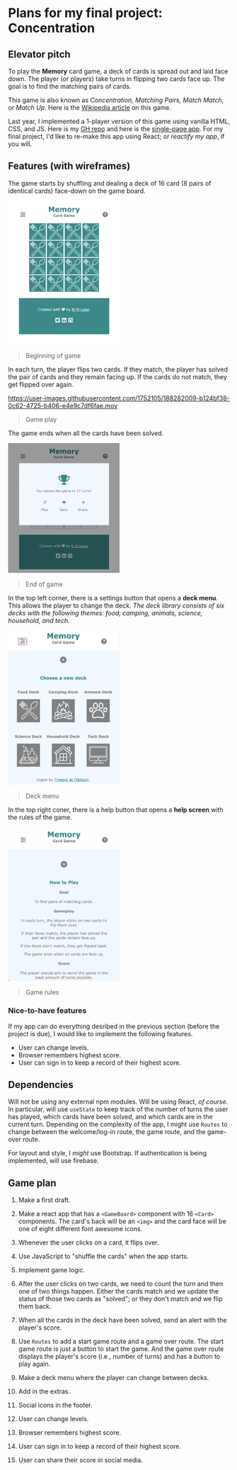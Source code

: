 
# Plans for my final project: Concentration

## Elevator pitch

To play the **Memory** card game, a deck of cards is spread out and laid face down. The player (or players) take turns in flipping two cards face up. The goal is to find the matching pairs of cards. 

This game is also known as *Concentration, Matching Pairs, Match Match*, or *Match Up*. Here is the [Wikipedia article](https://en.wikipedia.org/wiki/Concentration_(card_game)) on this game.

Last year, I implemented a 1-player version of this game using vanilla HTML, CSS, and JS. Here is my [GH repo](https://github.com/N-M-Luna/memory-card-game) and here is the [single-page app](https://n-m-luna.github.io/memory-card-game/). For my final project, I'd like to re-make this app using React; or *reactify my app*, if you will.

## Features (with wireframes)

The game starts by shuffling and dealing a deck of 16 card (8 pairs of identical cards) face-down on the game board.

<img src="img/screenshot1.png" alt="screenshot" title="Screenshot of the beginning of the game" width="50%" /> 

> Beginning of game

In each turn, the player flips two cards. If they match, the player has solved the pair of cards and they remain facing up. If the cards do not match, they get flipped over again.

https://user-images.githubusercontent.com/1752105/188282009-b124bf38-0c62-4725-b406-e4e9c7df6fae.mov

> Game play

The game ends when all the cards have been solved.

<img src="img/screenshot5.png" alt="screenshot" width="50%">

> End of game

In the top left corner, there is a settings button that opens a **deck menu**. This allows the player to change the deck. *The deck library consists of six decks with the following themes: food, camping, animals, science, household, and tech.*

<img src="img/screenshot9.png" alt="screenshot" width="50%">

> Deck menu

In the top right coner, there is a help button that opens a **help screen** with the rules of the game.

<img src="img/screenshot10.png" alt="screenshot" width="50%">

> Game rules


### Nice-to-have features

If my app can do everything desribed in the previous section (before the project is due), I would like to implement the following features.

* User can change levels. 
* Browser remembers highest score. 
* User can sign in to keep a record of their highest score.

## Dependencies

Will not be using any external npm modules. Will be using React, *of course*. In particular, will use `useState` to keep track of the number of turns the user has played, which cards have been solved, and which cards are in the current turn. Depending on the complexity of the app, I might use `Routes` to change between the welcome/log-in route, the game route, and the game-over route.

For layout and style, I *might* use Bootstrap. If authentication is being implemented, will use firebase.

## Game plan

1. Make a first draft. 

  1. Make a react app that has a `<GameBoard>` component with 16 `<Card>` components. The card's back will be an `<img>` and the card face will be one of eight different font awesome icons.
  2. Whenever the user clicks on a card, it flips over.
  3. Use JavaScript to "shuffle the cards" when the app starts.

2. Implement game logic. 

  1. After the user clicks on two cards, we need to count the turn and then one of two things happen. Either the cards match and we update the status of those two cards as "solved"; or they don't match and we flip them back.
  2. When all the cards in the deck have been solved, send an alert with the player's score.

3. Use `Routes` to add a start game route and a game over route. The start game route is just a button to start the game. And the game over route displays the player's score (i.e., number of turns) and has a button to play again.

4. Make a deck menu where the player can change between decks.

5. Add in the extras.

  1. Social icons in the footer.
  2. User can change levels. 
  3. Browser remembers highest score. 
  4. User can sign in to keep a record of their highest score.
  5. User can share their score in social media.